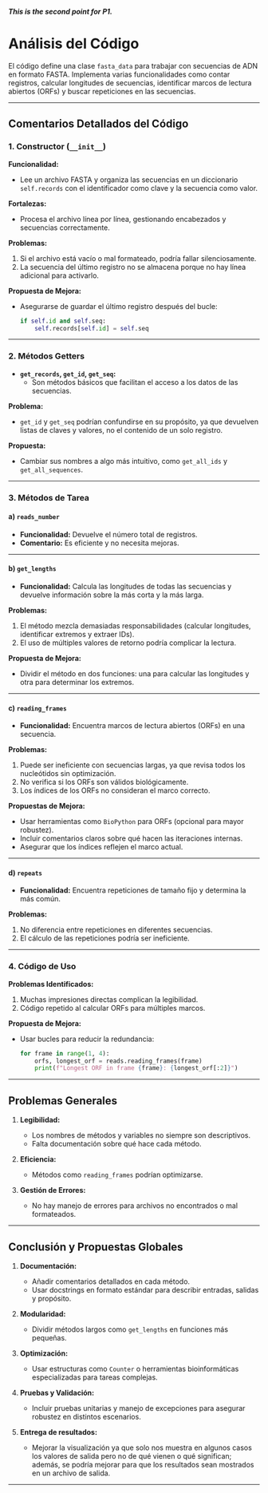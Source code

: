***This is the second point for P1.***



# Análisis del Código

El código define una clase `fasta_data` para trabajar con secuencias de ADN en formato FASTA. Implementa varias funcionalidades como contar registros, calcular longitudes de secuencias, identificar marcos de lectura abiertos (ORFs) y buscar repeticiones en las secuencias.

---

## Comentarios Detallados del Código

### 1. Constructor (`__init__`)
**Funcionalidad:**
- Lee un archivo FASTA y organiza las secuencias en un diccionario `self.records` con el identificador como clave y la secuencia como valor.

**Fortalezas:**
- Procesa el archivo línea por línea, gestionando encabezados y secuencias correctamente.

**Problemas:**
1. Si el archivo está vacío o mal formateado, podría fallar silenciosamente.
2. La secuencia del último registro no se almacena porque no hay línea adicional para activarlo.

**Propuesta de Mejora:**
- Asegurarse de guardar el último registro después del bucle:
    ```python
    if self.id and self.seq:
        self.records[self.id] = self.seq
    ```

---

### 2. Métodos Getters
- **`get_records`, `get_id`, `get_seq`:**
  - Son métodos básicos que facilitan el acceso a los datos de las secuencias.

**Problema:**
- `get_id` y `get_seq` podrían confundirse en su propósito, ya que devuelven listas de claves y valores, no el contenido de un solo registro.

**Propuesta:**
- Cambiar sus nombres a algo más intuitivo, como `get_all_ids` y `get_all_sequences`.

---

### 3. Métodos de Tarea

#### a) `reads_number`
- **Funcionalidad:** Devuelve el número total de registros.
- **Comentario:** Es eficiente y no necesita mejoras.

---

#### b) `get_lengths`
- **Funcionalidad:** Calcula las longitudes de todas las secuencias y devuelve información sobre la más corta y la más larga.

**Problemas:**
1. El método mezcla demasiadas responsabilidades (calcular longitudes, identificar extremos y extraer IDs).
2. El uso de múltiples valores de retorno podría complicar la lectura.

**Propuesta de Mejora:**
- Dividir el método en dos funciones: una para calcular las longitudes y otra para determinar los extremos.

---

#### c) `reading_frames`
- **Funcionalidad:** Encuentra marcos de lectura abiertos (ORFs) en una secuencia.

**Problemas:**
1. Puede ser ineficiente con secuencias largas, ya que revisa todos los nucleótidos sin optimización.
2. No verifica si los ORFs son válidos biológicamente.
3. Los índices de los ORFs no consideran el marco correcto.

**Propuestas de Mejora:**
- Usar herramientas como `BioPython` para ORFs (opcional para mayor robustez).
- Incluir comentarios claros sobre qué hacen las iteraciones internas.
- Asegurar que los índices reflejen el marco actual.

---

#### d) `repeats`
- **Funcionalidad:** Encuentra repeticiones de tamaño fijo y determina la más común.

**Problemas:**
1. No diferencia entre repeticiones en diferentes secuencias.
2. El cálculo de las repeticiones podría ser ineficiente.

---

### 4. Código de Uso
**Problemas Identificados:**
1. Muchas impresiones directas complican la legibilidad.
2. Código repetido al calcular ORFs para múltiples marcos.

**Propuesta de Mejora:**
- Usar bucles para reducir la redundancia:
    ```python
    for frame in range(1, 4):
        orfs, longest_orf = reads.reading_frames(frame)
        print(f"Longest ORF in frame {frame}: {longest_orf[:2]}")
    ```

---

## Problemas Generales
1. **Legibilidad:**
   - Los nombres de métodos y variables no siempre son descriptivos.
   - Falta documentación sobre qué hace cada método.

2. **Eficiencia:**
   - Métodos como `reading_frames` podrían optimizarse.

3. **Gestión de Errores:**
   - No hay manejo de errores para archivos no encontrados o mal formateados.

---

## Conclusión y Propuestas Globales
1. **Documentación:**
   - Añadir comentarios detallados en cada método.
   - Usar docstrings en formato estándar para describir entradas, salidas y propósito.

2. **Modularidad:**
   - Dividir métodos largos como `get_lengths` en funciones más pequeñas.

3. **Optimización:**
   - Usar estructuras como `Counter` o herramientas bioinformáticas especializadas para tareas complejas.

4. **Pruebas y Validación:**
   - Incluir pruebas unitarias y manejo de excepciones para asegurar robustez en distintos escenarios.

5. **Entrega de resultados:**
   - Mejorar la visualización ya que solo nos muestra en algunos casos los valores de salida pero no de qué vienen o qué significan; además, se podría mejorar para que los resultados sean mostrados en un archivo de salida.
   
---
